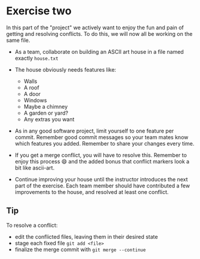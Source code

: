 # Exercise two

In this part of the "project" we actively want to enjoy the fun and pain of getting and resolving conflicts. To do this, we will now all be working on the same file.

* As a team, collaborate on building an ASCII art house in a file named exactly `house.txt`
* The house obviously needs features like:
  * Walls
  * A roof
  * A door
  * Windows
  * Maybe a chimney
  * A garden or yard?
  * Any extras you want

* As in any good software project, limit yourself to one feature per commit. Remember good commit messages so your team mates know which features you added. Remember to share your changes every time.

* If you get a merge conflict, you will have to resolve this. Remember to enjoy this process :smile: and the added bonus that conflict markers look a bit like ascii-art.

* Continue improving your house until the instructor introduces the next part of the exercise. Each team member should have contributed a few improvements to the house, and resolved at least one conflict.

## Tip

To resolve a conflict:

* edit the conflicted files, leaving them in their desired state
* stage each fixed file `git add <file>`
* finalize the merge commit with `git merge --continue`
